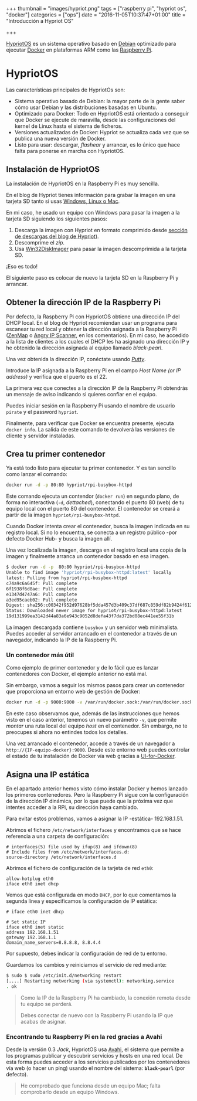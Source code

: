 +++
thumbnail = "images/hypriot.png"
tags = ["raspberry pi", "hypriot os", "docker"]
categories = ["ops"]
date = "2016-11-05T10:37:47+01:00"
title = "Introducción a Hypriot OS"

+++

[HypriotOS](http://blog.hypriot.com/about/#hypriotos:6083a88ee3411b0d17ce02d738f69d47) es un sistema operativo basado en [Debian](http://www.debian.org/) optimizado para ejecutar [Docker](http://www.docker.com/) en plataformas ARM como las [Raspberry Pi](https://www.raspberrypi.org/).

<!--more-->

# HypriotOS

Las características principales de HypriotOs son:

* Sistema operativo basado de Debian: la mayor parte de la gente saber cómo usar Debian y las distribuciones basadas en Ubuntu.
* Optimizado para Docker: Todo en HypriotOS está orientado a conseguir que Docker se ejecute de maravilla, desde las configuraciones del kernel de Linux hasta el sistema de ficheros.
* Versiones actualizadas de Docker: Hypriot se actualiza cada vez que se publica una nueva versión de Docker.
* Listo para usar: descargar, *flashear* y arrancar, es lo único que hace falta para ponerse en marcha con HypriotOS.

## Instalación de HypriotOS

La instalación de HypriotOS en la Raspberry Pi es muy sencilla.

En el blog de Hypriot tienes información para grabar la imagen en una tarjeta SD tanto si usas [Windows, Linux o Mac](http://blog.hypriot.com/getting-started-with-docker-on-your-arm-device/).

En mi caso, he usado un equipo con Windows para pasar la imagen a la tarjeta SD siguiendo los siguientes pasos:

1. Descarga la imagen con Hypriot en formato comprimido desde [sección de descargas del blog de Hypriot](http://blog.hypriot.com/downloads/)).
1. Descomprime el *zip*.
1. Usa [Win32DiskImager](http://sourceforge.net/projects/win32diskimager/) para pasar la imagen descomprimida a la tarjeta SD.

¡Eso es todo!

El siguiente paso es colocar de nuevo la tarjeta SD en la Raspberry Pi y arrancar.

## Obtener la dirección IP de la Raspberry Pi

Por defecto, la Raspberry Pi con HypriotOS obtiene una dirección IP del DHCP local. En el blog de Hypriot recomiendan usar un programa para escanear tu red local y obtener la dirección asignada a la Raspberry Pi ([ZenMap](http://sourceforge.net/projects/nmap.mirror/?source=typ_redirect) o [Angry IP Scanner](http://angryip.org/download/#windows), en los comentarios). En mi caso, he accedido a la lista de clientes a los cuales el DHCP les ha asignado una dirección IP y he obtenido la dirección asignada al equipo llamado *black-pearl*.

Una vez obtenida la dirección IP, conéctate usando [*Putty*](http://the.earth.li/~sgtatham/putty/latest/x86/putty.exe).

Introduce la IP asignada a la Raspberry Pi en el campo *Host Name (or IP address)* y verifica que el puerto es el 22.

La primera vez que conectes a la dirección IP de la Raspberry Pi obtendrás un mensaje de aviso indicando si quieres confiar en el equipo.

Puedes iniciar sesión en la Raspberry Pi usando el nombre de usuario `pirate` y el password  `hypriot`.

Finalmente, para verificar que Docker se encuentra presente, ejecuta `docker info`. La salida de este comando te devolverá las versiones de cliente y servidor instaladas.

## Crea tu primer contenedor

Ya está todo listo para ejecutar tu primer contenedor. Y es tan sencillo como lanzar el comando:

```sh
docker run -d -p 80:80 hypriot/rpi-busybox-httpd
```

Este comando ejecuta un contendor (`docker run`) en segundo plano, de forma no interactiva (`-d`, *dettached*), conectando el puerto 80 (web) de tu equipo local con el puerto 80 del contenedor. El contenedor se creará a partir de la imagen `hypriot/rpi-busybox-httpd`.

Cuando Docker intenta crear el contenedor, busca la imagen indicada en su registro local. Si no lo encuentra, se conecta a un registro público -por defecto Docker Hub- y busca la imagen allí.

Una vez localizada la imagen, descarga en el registro local una copia de la imagen y finalmente arranca un contenedor basado en esa imagen.

```sh
$ docker run -d -p  80:80 hypriot/rpi-busybox-httpd
Unable to find image 'hypriot/rpi-busybox-httpd:latest' locally
latest: Pulling from hypriot/rpi-busybox-httpd
c74a9c6a645f: Pull complete
6f1938f6d8ae: Pull complete
e1347d4747a6: Pull complete
a3ed95caeb02: Pull complete
Digest: sha256:c00342f952d97628bf5dda457d3b409c37df687c859df82b9424f61264f54cd1
Status: Downloaded newer image for hypriot/rpi-busybox-httpd:latest
19d131999ea3142d44a83a6e943c9052d8defa43f7da372bd08ec441ee55f31b
```

La imagen descargada contiene `busybox` y un servidor web minimalista. Puedes acceder al servidor arrancado en el contenedor a través de un navegador, indicando la IP de la Raspberry Pi.

### Un contenedor más útil

Como ejemplo de primer contenedor y de lo fácil que es lanzar contenedores con Docker, el ejemplo anterior no está mal.

Sin embargo, vamos a seguir los mismos pasos para crear un contenedor que proporciona un entorno web de gestión de Docker:

```sh
docker run -d -p 9000:9000 -v /var/run/docker.sock:/var/run/docker.sock hypriot/rpi-dockerui
```

En este caso observamos que, además de las instrucciones que hemos visto en el caso anterior, tenemos un nuevo parámetro `-v`, que permite *montar* una ruta local del equipo *host* en el contenedor. Sin embargo, no te preocupes si ahora no entindes todos los detalles.

Una vez arrancado el contenedor, accede a través de un navegador a `http://{IP-equipo-docker}:9000`. Desde este entorno web puedes controlar el estado de tu instalación de Docker vía web gracias a [UI-for-Docker](https://github.com/kevana/ui-for-docker).

## Asigna una IP estática

En el apartado anterior hemos visto cómo instalar Docker y hemos lanzado los primeros contenedores. Pero la Raspberry Pi sigue con la configuración de la dirección IP dinámica, por lo que puede que la próxima vez que intentes acceder a la RPi, su dirección haya cambiado.

Para evitar estos problemas, vamos a asignar la IP -estática- 192.168.1.51.

Abrimos el fichero `/etc/network/interfaces` y encontramos que se hace referencia a una carpeta de configuración:

```config
# interfaces(5) file used by ifup(8) and ifdown(8)
# Include files from /etc/network/interfaces.d:
source-directory /etc/network/interfaces.d
```

Abrimos el fichero de configuración de la tarjeta de red `eth0`:

```config
allow-hotplug eth0
iface eth0 inet dhcp
```

Vemos que está configurada en modo `DHCP`, por lo que comentamos la segunda línea y especificamos la configuración de IP estática:

```config
# iface eth0 inet dhcp

# Set static IP
iface eth0 inet static
address 192.168.1.51
gateway 192.168.1.1
domain_name_servers=8.8.8.8, 8.8.4.4
```

Por supuesto, debes indicar la configuración de red de tu entorno.

Guardamos los cambios y reiniciamos el servicio de red mediante:

```sh
$ sudo $ sudo /etc/init.d/networking restart
[....] Restarting networking (via systemctl): networking.service
. ok
```

> Como la IP de la Raspberry Pi ha cambiado, la conexión remota desde tu equipo se perderá.
>
> Debes conectar de nuevo con la Raspberry Pi usando la IP que acabas de asignar.

### Encontrando tu Raspberry Pi en la red gracias a Avahi

Desde la versión 0.3 *Jack*, HypriotOS usa [Avahi](https://en.wikipedia.org/wiki/Avahi_(software)), el sistema que permite a los programas publicar y descubrir servicios y hosts en una red local. De esta forma puedes acceder a los servicios publicados por los contenedores vía web (o hacer un ping) usando el nombre del sistema: **`black-pearl`** (por defecto).

> He comprobado que funciona desde un equipo Mac; falta comprobarlo desde un equipo Windows.
